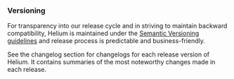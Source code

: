 ### Versioning

For transparency into our release cycle and in striving to maintain backward compatibility, Helium is maintained under the [Semantic Versioning guidelines](https://semver.org/) and release process is predictable and business-friendly.

See the changelog section for changelogs for each release version of Helium. It contains summaries of the most noteworthy changes made in each release.
